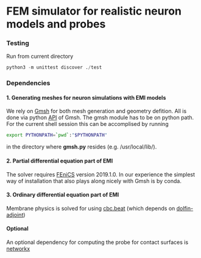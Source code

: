 # FEM simulator for realistic neuron models and probes

### Testing

Run from current directory
```python
python3 -m unittest discover ./test
```

### Dependencies
#### 1. Generating meshes for neuron simulations with EMI models
We rely on [Gmsh](http://gmsh.info/) for both mesh generation and geometry defition.
All is done via python [API](https://gitlab.onelab.info/gmsh/gmsh/blob/master/api/gmsh.py) of Gmsh.
The gmsh module has to be on python path. For the current shell session
this can be accomplised by running 

```bash
export PYTHONPATH=`pwd`:"$PYTHONPATH"
```

in the directory where **gmsh.py** resides (e.g. /usr/local/lib/).

#### 2. Partial differential equation part of EMI
The solver requires [FEniCS](https://fenicsproject.org/download/) version 2019.1.0. In our 
experience the simplest way of installation that also plays along nicely with Gmsh is by 
conda.

#### 3. Ordinary differential equation part of EMI
Membrane physics is solved for using [cbc.beat](https://bitbucket.org/meg/cbcbeat)
  (which depends on [dolfin-adjoint](http://dolfin-adjoint-doc.readthedocs.io/en/latest/download/index.html))

#### Optional
An optional dependency for computing the probe for contact surfaces is [networkx](https://networkx.github.io/)

